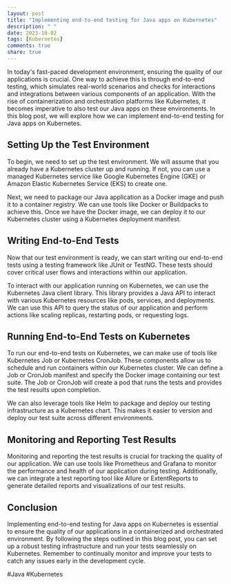 ```yaml
---
layout: post
title: "Implementing end-to-end testing for Java apps on Kubernetes"
description: " "
date: 2023-10-02
tags: [Kubernetes]
comments: true
share: true
---
```


In today's fast-paced development environment, ensuring the quality of our applications is crucial. One way to achieve this is through end-to-end testing, which simulates real-world scenarios and checks for interactions and integrations between various components of an application. With the rise of containerization and orchestration platforms like Kubernetes, it becomes imperative to also test our Java apps on these environments. In this blog post, we will explore how we can implement end-to-end testing for Java apps on Kubernetes.

## Setting Up the Test Environment

To begin, we need to set up the test environment. We will assume that you already have a Kubernetes cluster up and running. If not, you can use a managed Kubernetes service like Google Kubernetes Engine (GKE) or Amazon Elastic Kubernetes Service (EKS) to create one.

Next, we need to package our Java application as a Docker image and push it to a container registry. We can use tools like Docker or Buildpacks to achieve this. Once we have the Docker image, we can deploy it to our Kubernetes cluster using a Kubernetes deployment manifest.

## Writing End-to-End Tests

Now that our test environment is ready, we can start writing our end-to-end tests using a testing framework like JUnit or TestNG. These tests should cover critical user flows and interactions within our application.

To interact with our application running on Kubernetes, we can use the Kubernetes Java client library. This library provides a Java API to interact with various Kubernetes resources like pods, services, and deployments. We can use this API to query the status of our application and perform actions like scaling replicas, restarting pods, or requesting logs.

## Running End-to-End Tests on Kubernetes

To run our end-to-end tests on Kubernetes, we can make use of tools like Kubernetes Job or Kubernetes CronJob. These components allow us to schedule and run containers within our Kubernetes cluster. We can define a Job or CronJob manifest and specify the Docker image containing our test suite. The Job or CronJob will create a pod that runs the tests and provides the test results upon completion.

We can also leverage tools like Helm to package and deploy our testing infrastructure as a Kubernetes chart. This makes it easier to version and deploy our test suite across different environments.

## Monitoring and Reporting Test Results

Monitoring and reporting the test results is crucial for tracking the quality of our application. We can use tools like Prometheus and Grafana to monitor the performance and health of our application during testing. Additionally, we can integrate a test reporting tool like Allure or ExtentReports to generate detailed reports and visualizations of our test results.

## Conclusion

Implementing end-to-end testing for Java apps on Kubernetes is essential to ensure the quality of our applications in a containerized and orchestrated environment. By following the steps outlined in this blog post, you can set up a robust testing infrastructure and run your tests seamlessly on Kubernetes. Remember to continually monitor and improve your tests to catch any issues early in the development cycle.

#Java #Kubernetes